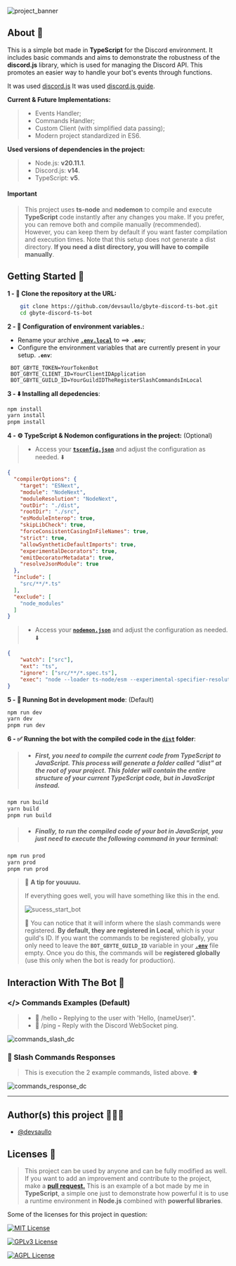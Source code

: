 ![project_banner](https://i.imgur.com/XTD6YjN.jpeg)

## About 🔎

This is a simple bot made in **TypeScript** for the Discord environment. It includes basic commands and aims to demonstrate the robustness of the **discord.js** library, which is used for managing the Discord API. This promotes an easier way to handle your bot's events through functions.

It was used [discord.js](https://discord.js.org/) It was used [discord.js guide](https://discordjs.guide/#before-you-begin).

**Current & Future Implementations:**

> - Events Handler;
> - Commands Handler;
> - Custom Client (with simplified data passing);
> - Modern project standardized in ES6.

**Used versions of dependencies in the project:**

> - Node.js: **v20.11.1**.
> - Discord.js: **v14**.
> - TypeScript: **v5**.

 #### Important
 > This project uses **ts-node** and **nodemon** to compile and execute **TypeScript** code instantly after any changes you make. If you prefer, you can remove both and compile manually (recommended). However, you can keep them by default if you want faster compilation and execution times. Note that this setup does not generate a dist directory. **If you need a dist directory, you will have to compile manually**.

## Getting Started 🚀 
**1 - 🔗 Clone the repository at the URL:**
```bash 
    git clone https://github.com/devsaullo/gbyte-discord-ts-bot.git
    cd gbyte-discord-ts-bot
```
**2 - 🔧 Configuration of environment variables.:**

- Rename your archive [**`.env.local`**](.env.local) to ==> **`.env`**;
- Configure the environment variables that are currently present in your setup. **`.env`**:
```env
 BOT_GBYTE_TOKEN=YourTokenBot
 BOT_GBYTE_CLIENT_ID=YourClientIDApplication
 BOT_GBYTE_GUILD_ID=YourGuildIDTheRegisterSlashCommandsInLocal
```

**3 - ⬇️ Installing all depedencies**:

```bash
npm install
yarn install
pnpm install
```

**4 - ⚙️ TypeScript & Nodemon configurations in the project:**  (Optional)
> - Access your [**`tsconfig.json`**](tsconfig.json) and adjust the configuration as needed. ⬇️
```json
{
  "compilerOptions": {
    "target": "ESNext",
    "module": "NodeNext",
    "moduleResolution": "NodeNext",
    "outDir": "./dist",
    "rootDir": "./src",
    "esModuleInterop": true,
    "skipLibCheck": true,
    "forceConsistentCasingInFileNames": true,
    "strict": true,
    "allowSyntheticDefaultImports": true,
    "experimentalDecorators": true,
    "emitDecoratorMetadata": true,
    "resolveJsonModule": true
  },
  "include": [
    "src/**/*.ts"
  ],
  "exclude": [
    "node_modules"
  ]
}
```
> - Access your [**`nodemon.json`**](nodemon.json) and adjust the configuration as needed. ⬇️

```json
{
    "watch": ["src"],
    "ext": "ts",
    "ignore": ["src/**/*.spec.ts"],
    "exec": "node --loader ts-node/esm --experimental-specifier-resolution=node src/index.ts"
}
```
**5 - 🏁 Running Bot in development mode**: (Default) 
```bash
npm run dev
yarn dev
pnpm run dev

```

**6 - ✅ Running the bot with the compiled code in the [`dist`](dist) folder**:
> - ##### First, you need to compile the current code from TypeScript to JavaScript. This process will generate a folder called "dist" at the root of your project. This folder will contain the entire structure of your current TypeScript code, but in JavaScript instead.
```bash
npm run build
yarn build
pnpm run build

```
> - ##### Finally, to run the compiled code of your bot in JavaScript, you just need to execute the following command in your terminal:

```bash
npm run prod
yarn prod
pnpm run prod
```

> 🚧 **A tip for youuuu.**
>
> If everything goes well, you will have something like this in the end.
>
> ![sucess_start_bot](https://i.imgur.com/6FzFGAM.png)
> 
> 🚨 You can notice that it will inform where the slash commands were registered. **By default, they are registered in Local**, which is your guild's ID. If you want the commands to be registered globally, you only need to leave the **``BOT_GBYTE_GUILD_ID``** variable in your [**``.env``**](.env) file empty. Once you do this, the commands will be **registered globally** (use this only when the bot is ready for production).


## Interaction With The Bot 🤖 
### </>️ Commands Examples (Default) 
> - 👋 /hello **-** Replying to the user with 'Hello, (nameUser)".
> - 📡 /ping **-** Reply with the Discord WebSocket ping.
>

 ![commands_slash_dc](https://i.imgur.com/4kiBBMj.png)
### 💭 Slash Commands Responses
> This is execution the 2 example commands, listed above. ⬆️

 ![commands_response_dc](https://i.imgur.com/ouBGCxi.png)
___
## Author(s) this project 👨🏻‍💻

- [@devsaullo](https://github.com/devsaullo)

## Licenses 📖
>This project can be used by anyone and can be fully modified as well. If you want to add an improvement and contribute to the project, make a **[pull request.](https://github.com/devsaullo/gbyte-discord-ts-bot/pulls)** This is an example of a bot made by me in **TypeScript**, a simple one just to demonstrate how powerful it is to use a runtime environment in **Node.js** combined with **powerful libraries**.

Some of the licenses for this project in question:

[![MIT License](https://img.shields.io/badge/License-MIT-green.svg)](https://choosealicense.com/licenses/mit/)

[![GPLv3 License](https://img.shields.io/badge/License-GPL%20v3-yellow.svg)](https://opensource.org/licenses/)

[![AGPL License](https://img.shields.io/badge/License-AGPL-blue.svg)](http://www.gnu.org/licenses/agpl-3.0)
